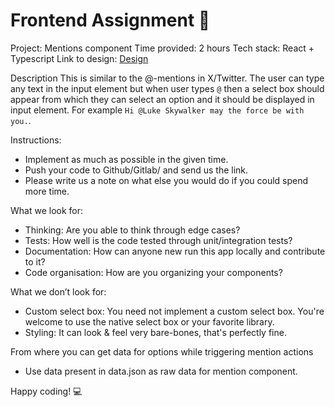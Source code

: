 # Frontend Assignment 🚀

Project: Mentions component
Time provided: 2 hours
Tech stack: React + Typescript
Link to design: [Design](https://www.figma.com/file/EEmRktq44VPR3u8Lx7otOJ/Frontend-Assignment---Dropdown?type=design&t=YyUdu9qHBb3sS66T-6)

Description
This is similar to the @-mentions in X/Twitter. The user can type any text in the input element but when user types `@` then a select box should appear from which they can select an option and it should be displayed in input element. For example `Hi @Luke Skywalker may the force be with you.`. 
 
Instructions:

- Implement as much as possible in the given time.
- Push your code to Github/Gitlab/<any other> and send us the link.
- Please write us a note on what else you would do if you could spend more time.
 
What we look for:

- Thinking: Are you able to think through edge cases?
- Tests: How well is the code tested through unit/integration tests?
- Documentation: How can anyone new run this app locally and contribute to it?
- Code organisation: How are you organizing your components?

What we don’t look for:

 - Custom select box: You need not implement a custom select box. You're welcome to use the native select box or your favorite library.
 - Styling: It can look & feel very bare-bones, that's perfectly fine. 

From where you can get data for options while triggering mention actions
 - Use data present in data.json as raw data for mention component.

Happy coding! 💻
